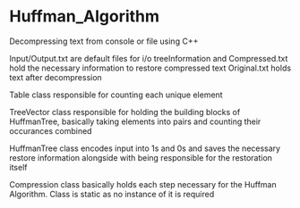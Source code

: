 # Huffman_Algorithm
Decompressing text from console or file using C++

Input/Output.txt are default files for i/o
treeInformation and Compressed.txt hold the necessary information to restore compressed text
Original.txt holds text after decompression

Table class responsible for counting each unique element

TreeVector class responsible for holding the building blocks of HuffmanTree, basically taking elements into pairs and counting their occurances combined

HuffmanTree class encodes input into 1s and 0s and saves the necessary restore information alongside with being responsible for the restoration itself

Compression class basically holds each step necessary for the Huffman Algorithm. Class is static as no instance of it is required
